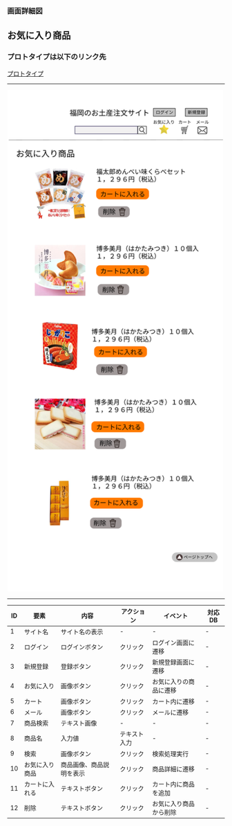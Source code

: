 ### 画面詳細図
## お気に入り商品

### プロトタイプは以下のリンク先
[プロトタイプ]()

*****
<img src="../img/お気に入り商品.png" width="500">

*****

|ID|要素|内容|アクション|イベント|対応DB|
|--|---|----|---------|-------|-------|
|1|サイト名|サイト名の表示|-|-|-|
|2|ログイン|ログインボタン|クリック|ログイン画面に遷移|-|
|3|新規登録|登録ボタン|クリック|新規登録画面に遷移|-|
|4|お気に入り|画像ボタン|クリック|お気に入りの商品に遷移|-|
|5|カート|画像ボタン|クリック|カート内に遷移|-|
|6|メール|画像ボタン|クリック|メールに遷移|-|
|7|商品検索|テキスト画像|-|-|-|
|8|商品名|入力値|テキスト入力|-|-|
|9|検索|画像ボタン|クリック|検索処理実行|-|-|
|10|お気に入り商品|商品画像、商品説明を表示|クリック|商品詳細に遷移|-|
|11|カートに入れる|テキストボタン|クリック|カート内に商品を追加|-|
|12|削除|テキストボタン|クリック|お気に入り商品から削除|-|

